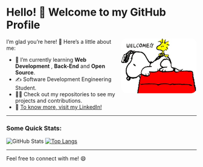 # Hello! 👋 Welcome to my GitHub Profile

<img src="https://github.com/CarlosRW/CarlosRW/blob/main/welcome-snoopy.jpg?raw=true" alt="About Me" width="200" align="right" style="border-radius: 15px;">

I’m glad you’re here! 🚀 Here’s a little about me:

- 🌱 I’m currently learning **Web Development** , **Back-End** and **Open Source**.
- ✍️ Software Development Engineering Student.
- 👨‍💻 Check out my repositories to see my projects and contributions.
- 🔗 [To know more, visit my LinkedIn!](https://www.linkedin.com/in/carlosrw/)

---

### Some Quick Stats:

![GitHub Stats](https://github-readme-stats.vercel.app/api?username=CarlosRW&show_icons=true&theme=dracula&card_width=400)
[![Top Langs](https://github-readme-stats.vercel.app/api/top-langs/?username=CarlosRW&layout=donut&theme=dracula&card_width=400)](https://github.com/CarlosRW/github-readme-stats)

---

Feel free to connect with me! 😄

